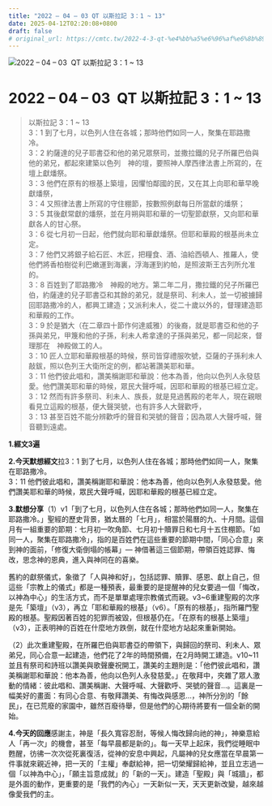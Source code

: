```yaml
---
title: "2022 – 04 – 03 QT 以斯拉記 3：1 ~ 13"
date: 2025-04-12T02:20:08+0800
draft: false
# original_url: https://cmtc.tw/2022-4-3-qt-%e4%bb%a5%e6%96%af%e6%8b%89%e8%a8%98-3%ef%bc%9a1-13
---
```


![2022 – 04 – 03  QT 以斯拉記 3：1 ~ 13](/images/qt.jpg   "2022 – 04 – 03  QT 以斯拉記 3：1 ~ 13")

# 2022 – 04 – 03  QT 以斯拉記 3：1 ~ 13

> 以斯拉記 3：1 ~ 13  
> 3：1 到了七月，以色列人住在各城；那時他們如同一人，聚集在耶路撒冷。  
> 3：2 約薩達的兒子耶書亞和他的弟兄眾祭司，並撒拉鐵的兒子所羅巴伯與他的弟兄，都起來建築以色列　神的壇，要照神人摩西律法書上所寫的，在壇上獻燔祭。  
> 3：3 他們在原有的根基上築壇，因懼怕鄰國的民，又在其上向耶和華早晚獻燔祭，  
> 3：4 又照律法書上所寫的守住棚節，按數照例獻每日所當獻的燔祭；  
> 3：5 其後獻常獻的燔祭，並在月朔與耶和華的一切聖節獻祭，又向耶和華獻各人的甘心祭。  
> 3：6 從七月初一日起，他們就向耶和華獻燔祭。但耶和華殿的根基尚未立定。  
> 3：7 他們又將銀子給石匠、木匠，把糧食、酒、油給西頓人、推羅人，使他們將香柏樹從利巴嫩運到海裏，浮海運到約帕，是照波斯王古列所允准的。  
> 3：8 百姓到了耶路撒冷　神殿的地方。第二年二月，撒拉鐵的兒子所羅巴伯，約薩達的兒子耶書亞和其餘的弟兄，就是祭司、利未人，並一切被擄歸回耶路撒冷的人，都興工建造；又派利未人，從二十歲以外的，督理建造耶和華殿的工作。  
> 3：9 於是猶大（在二章四十節作何達威雅）的後裔，就是耶書亞和他的子孫與弟兄，甲篾和他的子孫，利未人希拿達的子孫與弟兄，都一同起來，督理那在　神殿做工的人。  
> 3：10 匠人立耶和華殿根基的時候，祭司皆穿禮服吹號，亞薩的子孫利未人敲鈸，照以色列王大衛所定的例，都站著讚美耶和華。  
> 3：11 他們彼此唱和，讚美稱謝耶和華說：他本為善，他向以色列人永發慈愛。他們讚美耶和華的時候，眾民大聲呼喊，因耶和華殿的根基已經立定。  
> 3：12 然而有許多祭司、利未人、族長，就是見過舊殿的老年人，現在親眼看見立這殿的根基，便大聲哭號，也有許多人大聲歡呼，  
> 3：13 甚至百姓不能分辨歡呼的聲音和哭號的聲音；因為眾人大聲呼喊，聲音聽到遠處。

**1.經文3遍**

**2.今天默想經文**拉3：1 到了七月，以色列人住在各城；那時他們如同一人，聚集在耶路撒冷。  
3：11 他們彼此唱和，讚美稱謝耶和華說：他本為善，他向以色列人永發慈愛。他們讚美耶和華的時候，眾民大聲呼喊，因耶和華殿的根基已經立定。

**3.默想分享**（1）v1「到了七月，以色列人住在各城；那時他們如同一人，聚集在耶路撒冷。」聖經的歷史背景，猶太曆的「七月」，相當於陽曆的九、十月間。這個月有一組重要的節期：七月初一吹角節、七月初十贖罪日和七月十五住棚節。「如同一人，聚集在耶路撒冷」，指的是百姓們在這些重要的節期中間，「同心合意」來到神的面前，「修復大衛倒塌的帳幕」— 神借著這三個節期，帶領百姓認罪、悔改，思念神的恩典，進入與神同在的喜樂。

舊約的獻祭儀式，象徵了「人與神和好」，包括認罪、贖罪、感恩、獻上自己，但這些「宗教上的儀式」都是一種預表，最重要的是提醒神的兒女要過一個「悔改，以神為中心」的生活方式，而不是單單處理宗教儀式而親。v3~6重建聖殿的次序是先「築壇」（v3），再立「耶和華殿的根基」（v6）。「原有的根基」，指所羅門聖殿的根基。聖殿因著百姓的犯罪而被毀，但根基仍在。「在原有的根基上築壇」（v3），正表明神的百姓在什麼地方跌倒，就在什麼地方站起來重新開始。

（2）此次重建聖殿，在所羅巴伯與耶書亞的帶領下，與歸回的祭司、利未人、眾弟兄，同心合意一起建造，他們花了2年的時間預備，在2月時開工建造。v10~11並且有祭司和詩班以讚美與歌聲慶祝開工，讚美的主題則是：「他們彼此唱和，讚美稱謝耶和華說：他本為善，他向以色列人永發慈愛。」在敬拜中，夾雜了眾人激動的情緒：彼此唱和、讚美稱謝、大聲呼喊、大聲歡呼、哭號的聲音…。這裏是一幅美好的畫面：有同心合意、有敬拜讚美、有悔改與感恩…，神所分別的「餘民」，在已荒廢的家園中，雖然百廢待舉，但是他們的心期待將要有一個全新的開始。

**4.今天的回應**感謝主，神是「長久寬容忍耐，等候人悔改歸向祂的神」，神樂意給人「再一次」的機會，甚至「每早晨都是新的」。每一天早上起床，我們從睡眠中甦醒，彷彿一次次從死裏復活，從神的安息中興起，凡屬神的兒女應當在早晨第一件事就來親近神，把一天的「主權」奉獻給神，把一切榮耀歸給神，並且立志過一個「以神為中心」，「願主旨意成就」的「新的一天」。建造「聖殿」與「城牆」，都是外面的動作，更重要的是「我們的內心」一天新似一天，天天更新改變，越來越像愛我們的主。
